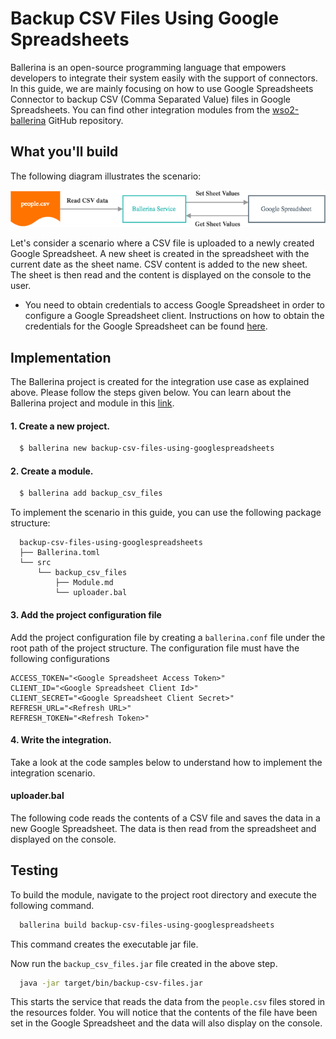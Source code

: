 # Backup CSV Files Using Google Spreadsheets

Ballerina is an open-source programming language that empowers developers to integrate their system easily with the 
support of connectors. In this guide, we are mainly focusing on how to use Google Spreadsheets Connector to backup CSV (Comma Separated Value) files in Google Spreadsheets. 
You can find other integration modules from the [wso2-ballerina](https://github.com/wso2-ballerina) GitHub repository.

## What you'll build
The following diagram illustrates the scenario:

![Message flow diagram image](../../../../../assets/img/googlespreadsheet.png)

Let's consider a scenario where a CSV file is uploaded to a newly created Google Spreadsheet. A new sheet is created in the spreadsheet with the current date as the sheet name. CSV content is added to the new sheet. The sheet is then read and the content is displayed on the console to the user.

<!-- INCLUDE_MD: ../../../../../tutorial-prerequisites.md -->

- You need to obtain credentials to access Google Spreadsheet in order to configure a Google Spreadsheet client. Instructions on how to obtain the credentials for the Google Spreadsheet can be found [here](https://docs.wso2.com/display/IntegrationCloud/Get+Credentials+for+Google+Spreadsheet).

<!-- INCLUDE_MD: ../../../../../tutorial-get-the-code.md -->

## Implementation
The Ballerina project is created for the integration use case as explained above. Please follow the steps given below. You can learn about the Ballerina project and module in this [link](https://github.com/wso2-ballerina/module-googlespreadsheet). 

#### 1. Create a new project.
```bash
  $ ballerina new backup-csv-files-using-googlespreadsheets
```

#### 2. Create a module.
```bash
  $ ballerina add backup_csv_files
```

To implement the scenario in this guide, you can use the following package structure:

```shell
  backup-csv-files-using-googlespreadsheets
  ├── Ballerina.toml
  └── src
      └── backup_csv_files
          ├── Module.md
          └── uploader.bal
```

#### 3. Add the project configuration file
Add the project configuration file by creating a `ballerina.conf` file under the root path of the project structure. 
The configuration file must have the following configurations

```
ACCESS_TOKEN="<Google Spreadsheet Access Token>"
CLIENT_ID="<Google Spreadsheet Client Id>"
CLIENT_SECRET="<Google Spreadsheet Client Secret>"
REFRESH_URL="<Refresh URL>"
REFRESH_TOKEN="<Refresh Token>"
``` 

#### 4. Write the integration.
Take a look at the code samples below to understand how to implement the integration scenario.

#### uploader.bal
The following code reads the contents of a CSV file and saves the data in a new Google Spreadsheet. The data is then read from the spreadsheet and displayed on the console.

<!-- INCLUDE_CODE: src/backup_csv_files/uploader.bal -->

## Testing
To build the module, navigate to the project root directory and execute the following command.

```bash
  ballerina build backup-csv-files-using-googlespreadsheets
```

This command creates the executable jar file.

Now run the `backup_csv_files.jar` file created in the above step.

```bash
  java -jar target/bin/backup-csv-files.jar
```

This starts the service that reads the data from the `people.csv` files stored in the resources folder. You will notice that the contents of the file have been set in the Google Spreadsheet and the data will also display on the console.
